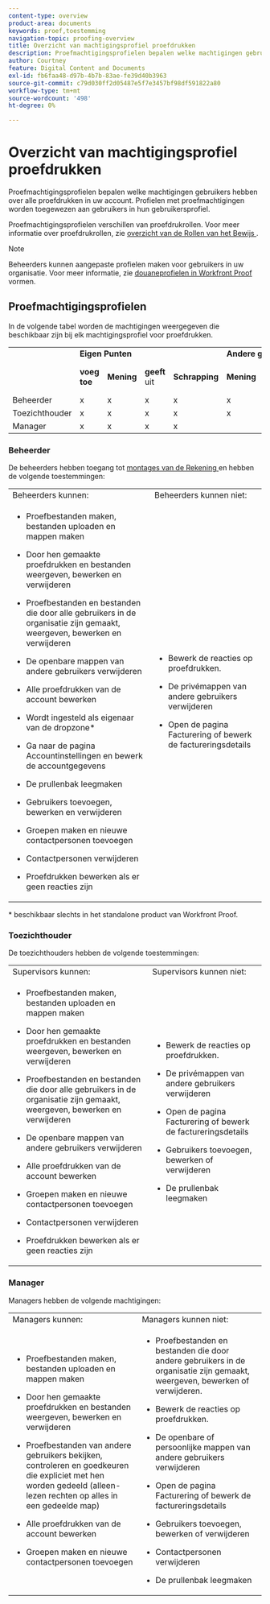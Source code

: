 ```yaml
---
content-type: overview
product-area: documents
keywords: proef,toestemming
navigation-topic: proofing-overview
title: Overzicht van machtigingsprofiel proefdrukken
description: Proefmachtigingsprofielen bepalen welke machtigingen gebruikers hebben over alle proefdrukken in uw account. Profielen met proefmachtigingen worden toegewezen aan gebruikers in hun gebruikersprofiel. Proefmachtigingsprofielen verschillen van proefdrukrollen.
author: Courtney
feature: Digital Content and Documents
exl-id: fb6faa48-d97b-4b7b-83ae-fe39d40b3963
source-git-commit: c79d030ff2d05487e5f7e3457bf98df591822a80
workflow-type: tm+mt
source-wordcount: '498'
ht-degree: 0%

---
```


# Overzicht van machtigingsprofiel proefdrukken

<!--Audited: 12/2023-->

Proefmachtigingsprofielen bepalen welke machtigingen gebruikers hebben over alle proefdrukken in uw account. Profielen met proefmachtigingen worden toegewezen aan gebruikers in hun gebruikersprofiel.

Proefmachtigingsprofielen verschillen van proefdrukrollen. Voor meer informatie over proefdrukrollen, zie [ overzicht van de Rollen van het Bewijs ](../../../review-and-approve-work/proofing/proofing-overview/proof-roles.md).

>[!NOTE]
>
>Beheerders kunnen aangepaste profielen maken voor gebruikers in uw organisatie. Voor meer informatie, zie [ douaneprofielen in Workfront Proof ](../../../workfront-proof/wp-acct-admin/account-settings/configure-custom-profiles.md) vormen.

<!--
<p data-mc-conditions="QuicksilverOrClassic.Draft mode">Consider the following about roles and permissions:</p>
-->

<!--
<ul data-mc-conditions="QuicksilverOrClassic.Draft mode">
<li> <p>Assigned profile permissions relate only to the users and items in your own account. The exception is in the case of Satellite accounts, where the Administrator and Billing Administrator for the main (hub) accounts can access and manage the account settings and billing of those accounts from the hub account level.</p> </li>
<li> <p>Billing Administrators and Administrators can delete users. This can only be done in Account settings.</p> </li>
<li>When Billing Administrators and Administrators view proofs that are owned by other users in their account, they view them with the role of a Reviewer.</li>
<li>Using the Read Only role, Billing Administrators and Administrators can access proofs in folders shared with them or in folders created by them. </li>
</ul>
-->

## Proefmachtigingsprofielen

In de volgende tabel worden de machtigingen weergegeven die beschikbaar zijn bij elk machtigingsprofiel voor proefdrukken.

<table style="table-layout:auto">
  <tr>
   <td colspan="1" ><strong></strong>
   </td>
   <td colspan="4" ><strong> Eigen Punten </strong>
   </td>
   <td colspan="3" ><strong> Andere gebruikers' punten </strong>
   </td>
   <td><strong> Admin </strong>
   </td>
  </tr>
  <tr>
   <td>
   </td>
   <td><strong> voeg toe </strong>
   </td>
   <td><strong> Mening </strong>
   </td>
   <td><strong> geeft </strong> uit
   </td>
   <td><strong> Schrapping </strong>
   </td>
   <td><strong> Mening </strong>
   </td>
   <td><strong> geeft </strong> uit
   </td>
   <td><strong> Schrapping </strong>
   </td>
   <td><strong> geef uit en schrap </strong>
   </td>
  </tr>
  <tr>
   <td>Beheerder
   </td>
   <td>x
   </td>
   <td>x
   </td>
   <td>x
   </td>
   <td>x
   </td>
   <td>x
   </td>
   <td>x
   </td>
   <td>x
   </td>
   <td>x
   </td>
  </tr>
  <tr>
   <td>Toezichthouder
   </td>
   <td>x
   </td>
   <td>x
   </td>
   <td>x
   </td>
   <td>x
   </td>
   <td>x
   </td>
   <td>x
   </td>
   <td>x
   </td>
   <td>
   </td>
  </tr>
  <tr>
   <td>Manager
   </td>
   <td>x
   </td>
   <td>x
   </td>
   <td>x
   </td>
   <td>x
   </td>
   <td>
   </td>
   <td>
   </td>
   <td>
   </td>
   <td>
   </td>
  </tr>
</table>

### Beheerder

De beheerders hebben toegang tot [ montages van de Rekening ](https://support.workfront.com/hc/en-us/sections/115000912147-Account-Settings) en hebben de volgende toestemmingen:

<table style="table-layout:auto"> 
 <col> 
 <col> 
 <tbody> 
  <tr> 
   <td>Beheerders kunnen:</td> 
   <td>Beheerders kunnen niet:</td> 
  </tr> 
  <tr> 
   <td> 
    <ul> 
     <li> <p>Proefbestanden maken, bestanden uploaden en mappen maken</p> </li> 
     <li> <p>Door hen gemaakte proefdrukken en bestanden weergeven, bewerken en verwijderen</p> </li> 
     <li> <p>Proefbestanden en bestanden die door alle gebruikers in de organisatie zijn gemaakt, weergeven, bewerken en verwijderen</p> </li> 
     <li> <p>De openbare mappen van andere gebruikers verwijderen</p> </li> 
     <li> <p>Alle proefdrukken van de account bewerken</p> </li> 
     <li> <p>Wordt ingesteld als eigenaar van de dropzone*</p> </li> 
     <li> <p>Ga naar de pagina Accountinstellingen en bewerk de accountgegevens</p> </li> 
     <li> <p>De prullenbak leegmaken</p> </li> 
     <li> <p>Gebruikers toevoegen, bewerken en verwijderen</p> </li> 
     <li> <p>Groepen maken en nieuwe contactpersonen toevoegen</p> </li> 
     <li> <p>Contactpersonen verwijderen</p> </li> 
     <li> <p>Proefdrukken bewerken als er geen reacties zijn</p> </li> 
    </ul> </td> 
   <td> 
    <ul> 
     <li> <p>Bewerk de reacties op proefdrukken.</p> </li> 
     <li> <p>De privémappen van andere gebruikers verwijderen</p> </li> 
     <li> <p>Open de pagina Facturering of bewerk de factureringsdetails</p> </li> 
    </ul> </td> 
  </tr> 
 </tbody> 
</table>

&#42; beschikbaar slechts in het standalone product van Workfront Proof.

### Toezichthouder

De toezichthouders hebben de volgende toestemmingen:

<table style="table-layout:auto"> 
 <col> 
 <col> 
 <tbody> 
  <tr> 
   <td>Supervisors kunnen:</td> 
   <td>Supervisors kunnen niet:</td> 
  </tr> 
  <tr> 
   <td> 
    <ul> 
     <li> <p>Proefbestanden maken, bestanden uploaden en mappen maken</p> </li> 
     <li> <p>Door hen gemaakte proefdrukken en bestanden weergeven, bewerken en verwijderen</p> </li> 
     <li> <p>Proefbestanden en bestanden die door alle gebruikers in de organisatie zijn gemaakt, weergeven, bewerken en verwijderen</p> </li> 
     <li> <p>De openbare mappen van andere gebruikers verwijderen</p> </li> 
     <li> <p>Alle proefdrukken van de account bewerken</p> </li> 
     <li> <p>Groepen maken en nieuwe contactpersonen toevoegen</p> </li> 
     <li> <p>Contactpersonen verwijderen</p> </li> 
     <li> <p>Proefdrukken bewerken als er geen reacties zijn</p> </li> 
    </ul> </td> 
   <td> 
    <ul> 
     <li> <p>Bewerk de reacties op proefdrukken.</p> </li> 
     <li> <p>De privémappen van andere gebruikers verwijderen</p> </li> 
     <li> <p>Open de pagina Facturering of bewerk de factureringsdetails</p> </li> 
     <li> <p>Gebruikers toevoegen, bewerken of verwijderen</p> </li> 
     <li> <p>De prullenbak leegmaken</p> </li> 
    </ul> </td> 
  </tr> 
 </tbody> 
</table>

### Manager

Managers hebben de volgende machtigingen:

<table style="table-layout:auto"> 
 <col> 
 <col> 
 <tbody> 
  <tr> 
   <td>Managers kunnen:</td> 
   <td>Managers kunnen niet:</td> 
  </tr> 
  <tr> 
   <td> 
    <ul> 
     <li> <p>Proefbestanden maken, bestanden uploaden en mappen maken</p> </li> 
     <li> <p>Door hen gemaakte proefdrukken en bestanden weergeven, bewerken en verwijderen</p> </li> 
     <li> <p>Proefbestanden van andere gebruikers bekijken, controleren en goedkeuren die expliciet met hen worden gedeeld (alleen-lezen rechten op alles in een gedeelde map)</p> </li> 
     <li> <p>Alle proefdrukken van de account bewerken</p> </li> 
     <li> <p>Groepen maken en nieuwe contactpersonen toevoegen</p> </li> 
    </ul> </td> 
   <td> 
    <ul> 
     <li> <p>Proefbestanden en bestanden die door andere gebruikers in de organisatie zijn gemaakt, weergeven, bewerken of verwijderen. </p> </li><li><p>Bewerk de reacties op proefdrukken.</p> </li> 
     <li> <p>De openbare of persoonlijke mappen van andere gebruikers verwijderen</p> </li> 
     <li> <p>Open de pagina Facturering of bewerk de factureringsdetails</p> </li> 
     <li> <p>Gebruikers toevoegen, bewerken of verwijderen</p> </li> 
     <li> <p> Contactpersonen verwijderen</p> </li> 
     <li> <p>De prullenbak leegmaken</p> </li> 
    </ul> </td> 
  </tr> 
 </tbody> 
</table>

<!--
<h3 data-mc-conditions="QuicksilverOrClassic.Draft mode">Observer</h3>
-->

<!--
<p data-mc-conditions="QuicksilverOrClassic.Draft mode">Observers have the following permissions:</p>
-->

<!--
<p data-mc-conditions="QuicksilverOrClassic.Draft mode"> <img src="assets/cleaner2.png">Can see, review, and approve proofs of other users that are explicitly shared with them (Read-only rights to everything in a shared folder). For more information, see <a href="../../../workfront-proof/wp-work-proofsfiles/share-proofs-and-files/manage-proof-roles.md" class="MCXref xref">Manage Proof Roles in Workfront Proof</a>.</p>
-->

<!--
<p data-mc-conditions="QuicksilverOrClassic.Draft mode"> <img src="assets/cleaner2.png">Can view files that are explicitly shared with them. </p>
-->

<!--
<p data-mc-conditions="QuicksilverOrClassic.Draft mode"> <img src="assets/no2.png">Cannot create proofs, upload files, and create folders. For more information, see <a href="../../../workfront-proof/wp-work-proofsfiles/create-proofs-and-files/upload-files-web-content.md" class="MCXref xref">Upload Files and Web Content to Workfront Proof</a>.</p>
-->

<!--
<p data-mc-conditions="QuicksilverOrClassic.Draft mode"> <img src="assets/no2.png">Cannot view, edit, or delete proofs and files created by other users in the organization.</p>
-->

<!--
<p data-mc-conditions="QuicksilverOrClassic.Draft mode"> <img src="assets/no2.png">Cannot edit proofs or replies.</p>
-->

<!--
<p data-mc-conditions="QuicksilverOrClassic.Draft mode"> <img src="assets/no2.png">Cannot delete any items created in the organization.</p>
-->

<!--
<p data-mc-conditions="QuicksilverOrClassic.Draft mode"> <img src="assets/no2.png">Cannot access the Billing page or Account settings. For more information, see <a href="../../../workfront-proof/wp-billingsettings/manage-your-billing/wp-billing-page.md" class="MCXref xref">The Workfront Proof Billing Page</a> and <a href="../../../workfront-proof/wp-acct-admin/account-settings/account-settings.md" class="MCXref xref">Account settings in Workfront Proof</a>.</p>
-->

<!--
<p data-mc-conditions="QuicksilverOrClassic.Draft mode"> <img src="assets/no2.png">Cannot be set as the Dropzone owner. For more information, see <a href="../../../workfront-proof/wp-acct-admin/account-settings/configure-dropzone-in-wp.md" class="MCXref xref">Configure the dropzone in Workfront Proof</a>.</p>
-->

<!--
<p data-mc-conditions="QuicksilverOrClassic.Draft mode"> <img src="assets/no2.png">Cannot empty the trash. For more information, see <a href="../../../workfront-proof/wp-work-proofsfiles/manage-your-work/restore-and-empty-trash.md" class="MCXref xref">Restore and Empty the Trash in Workfront Proof</a>.</p>
-->

<!--
<p data-mc-conditions="QuicksilverOrClassic.Draft mode"> <img src="assets/no2.png">Cannot add, edit, or delete users. </p>
-->

<!--
<p data-mc-conditions="QuicksilverOrClassic.Draft mode"> <img src="assets/no2.png">Cannot create groups or add new contacts. </p>
-->

<!--
<p data-mc-conditions="QuicksilverOrClassic.Draft mode"> <img src="assets/no2.png">Cannot delete contacts. </p>
-->


><!--
><p data-mc-conditions="QuicksilverOrClassic.Draft mode">Menus and functions available to Observers are limited. </p>>
>-->
>  <!--
>  <li data-mc-conditions="QuicksilverOrClassic.Draft mode">Observers do not see the Header menu or the green New menu in their Dashboard</li>>
>  -->
>  <!--
>  <li data-mc-conditions="QuicksilverOrClassic.Draft mode">Observers do not see the following links in their Settings: Account settings, Billing </li>>
>  -->

<!--
<h3 data-mc-conditions="QuicksilverOrClassic.Draft mode">Guest</h3>
-->

<!--
<p data-mc-conditions="QuicksilverOrClassic.Draft mode">The Guest profile is used to give access to proofs for reviewers who do not have their own Workfront Proof account. Guests can access proofs shared with them directly via their personal email notifications.</p>
-->

<!--
<p data-mc-conditions="QuicksilverOrClassic.Draft mode"> <img src="assets/cleaner2.png">Can view, review, and approve proofs that are explicitly shared with them.</p>
-->

<!--
<p data-mc-conditions="QuicksilverOrClassic.Draft mode"> <img src="assets/cleaner2.png">Can view files that are explicitly shared with them.</p>
-->

<!--
<p data-mc-conditions="QuicksilverOrClassic.Draft mode"> <img src="assets/no2.png">Cannot access the Dashboard.</p>
-->

<!--
<p data-mc-conditions="QuicksilverOrClassic.Draft mode"> <img src="assets/no2.png">Cannot have folders shared with them. For more information, see <a href="../../../workfront-proof/wp-work-proofsfiles/organize-your-work/manage-folders.md" class="MCXref xref">Manage Folders in Workfront Proof</a>.</p>
-->

<!--
<p data-mc-conditions="QuicksilverOrClassic.Draft mode"> <img src="assets/no2.png">Cannot be added as Authors or Moderators to the proofs. For more information, see <a href="../../../workfront-proof/wp-work-proofsfiles/share-proofs-and-files/manage-proof-roles.md" class="MCXref xref">Manage Proof Roles in Workfront Proof</a>.</p>
-->

<!--
<note type="note">
 Guests are not Workfront Proof users, so they cannot see all the proofs shared with them in their own Dashboard.
</note>
-->
